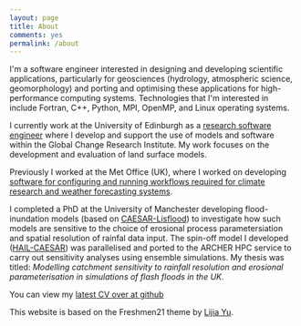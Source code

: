```yaml
---
layout: page
title: About
comments: yes
permalink: /about
---
```


I'm a software engineer interested in designing and developing scientific applications, particularly for geosciences (hydrology, atmospheric science, geomorphology) and porting and optimising these applications for high-performance computing systems. Technologies that I'm interested in include Fortran, C++, Python, MPI, OpenMP, and Linux operating systems.

I currently work at the University of Edinburgh as a [research software engineer](http://www.rse.ac.uk) where I develop and support the use of models and software within the Global Change Research Institute. My work focuses on the development and evaluation of land surface models.

Previously I worked at the Met Office (UK), where I worked on developing [software for configuring and running workflows required for climate research and weather forecasting systems](http://www.metoffice.gov.uk/research/weather/weather-science-it/modelling-support).

I completed a PhD at the University of Manchester developing flood-inundation models (based on [CAESAR-Lisflood](https://sourceforge.net/projects/caesar-lisflood/)) to investigate how such models are sensitive to the choice of erosional process parametersiation and spatial resolution of rainfal data input. The spin-off model I developed ([HAIL-CAESAR](http://dvalts.io/HAIL-CAESAR/)) was parallelised and ported to the ARCHER HPC service to carry out sensitivity analyses using ensemble simulations. My thesis was titled: _Modelling catchment sensitivity to rainfall resolution and erosional parameterisation in simulations of flash floods in the UK._

You can view my [latest CV over at github](https://github.com/dvalters/self/blob/master/CV/D_Valters_current_CV.pdf)

This website is based on the Freshmen21 theme by [Lijia Yu](http://yulijia.net/).
